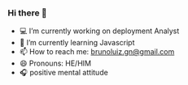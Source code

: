 ### Hi there 👋

- 💻 I’m currently working on deployment Analyst 
- 🐘 I’m currently learning Javascript
- 📫 How to reach me: brunoluiz.gn@gmail.com
- 😄 Pronouns: HE/HIM
- 🎧 positive mental attitude
